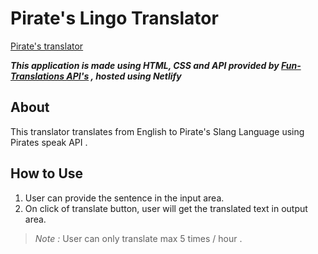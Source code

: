# Pirate's Lingo  Translator

[Pirate's translator](https://pirate-lingo-translator.netlify.app/)

__*This application is made using HTML, CSS and API provided by [Fun-Translations API's](https://funtranslations.com) , hosted using Netlify*__

## About

This translator translates from English to Pirate's Slang Language using Pirates speak API .

## How to Use

1. User can provide the sentence in the input area.
2. On click of translate button, user will get the translated text in output area.

> *Note :*  User can only translate max 5 times / hour .
